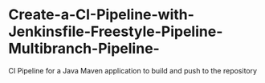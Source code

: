 # Create-a-CI-Pipeline-with-Jenkinsfile-Freestyle-Pipeline-Multibranch-Pipeline-
CI Pipeline for a Java Maven application to build and push to the repository
